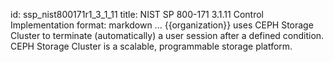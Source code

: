 id: ssp_nist800171r1_3_1_11
title: NIST SP 800-171 3.1.11 Control Implementation
format: markdown
...
{{organization}} uses CEPH Storage Cluster to terminate (automatically) a user session after a defined condition. CEPH Storage Cluster is a scalable, programmable storage platform.

